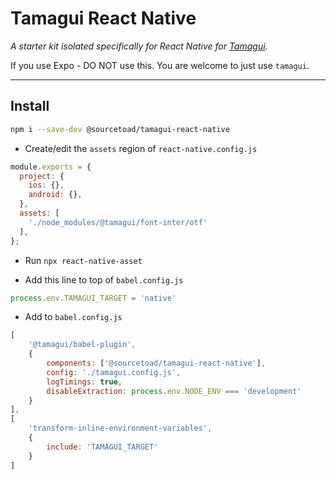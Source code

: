# Tamagui React Native
_A starter kit isolated specifically for React Native for [Tamagui](https://tamagui.dev)._

If you use Expo - DO NOT use this. You are welcome to just use `tamagui`.

---
## Install
```bash
npm i --save-dev @sourcetoad/tamagui-react-native
```

* Create/edit the `assets` region of `react-native.config.js`

```js
module.exports = {
  project: {
    ios: {},
    android: {},
  },
  assets: [
    './node_modules/@tamagui/font-inter/otf'
  ],
};
```
* Run `npx react-native-asset`

* Add this line to top of `babel.config.js`

```js
process.env.TAMAGUI_TARGET = 'native'
```

* Add to `babel.config.js`

```js
[
    '@tamagui/babel-plugin',
    {
        components: ['@sourcetoad/tamagui-react-native'],
        config: './tamagui.config.js',
        logTimings: true,
        disableExtraction: process.env.NODE_ENV === 'development'
    }
],
[
    'transform-inline-environment-variables',
    {
        include: 'TAMAGUI_TARGET'
    }
]
```
